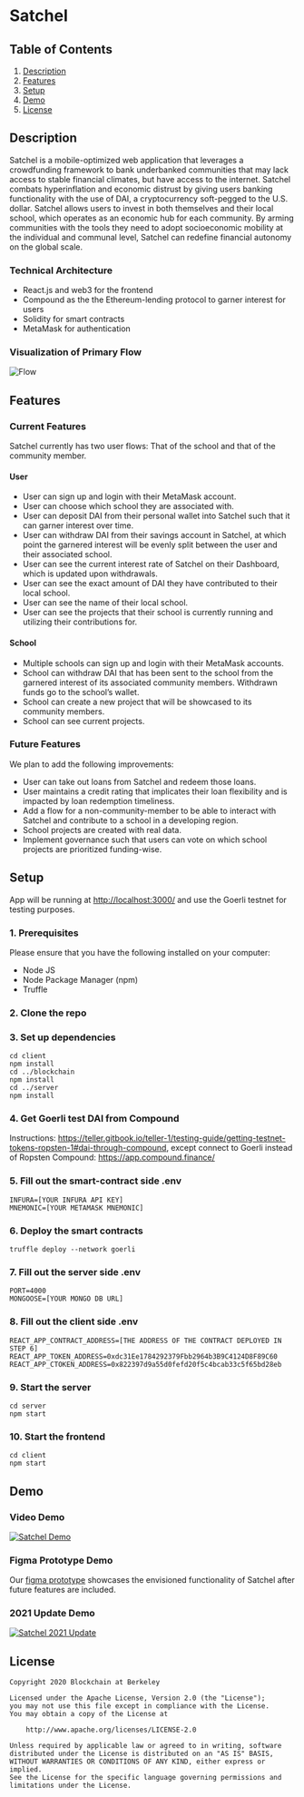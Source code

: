 # Satchel

## Table of Contents

1. [Description](#Description)
2. [Features](#Features)
3. [Setup](#Setup)
4. [Demo](#Demo)
5. [License](#License)

## Description

Satchel is a mobile-optimized web application that leverages a crowdfunding framework to bank underbanked communities that may lack access to stable financial climates, but have access to the internet. Satchel combats hyperinflation and economic distrust by giving users banking functionality with the use of DAI, a cryptocurrency soft-pegged to the U.S. dollar. Satchel allows users to invest in both themselves and their local school, which operates as an economic hub for each community. By arming communities with the tools they need to adopt socioeconomic mobility at the individual and communal level, Satchel can redefine financial autonomy on the global scale.

### Technical Architecture

- React.js and web3 for the frontend
- Compound as the the Ethereum-lending protocol to garner interest for users
- Solidity for smart contracts
- MetaMask for authentication

### Visualization of Primary Flow

![Flow](flow.png)

## Features

### Current Features

Satchel currently has two user flows: That of the school and that of the community member.

#### User

- User can sign up and login with their MetaMask account.
- User can choose which school they are associated with.
- User can deposit DAI from their personal wallet into Satchel such that it can garner interest over time.
- User can withdraw DAI from their savings account in Satchel, at which point the garnered interest will be evenly split between the user and their associated school.
- User can see the current interest rate of Satchel on their Dashboard, which is updated upon withdrawals.
- User can see the exact amount of DAI they have contributed to their local school.
- User can see the name of their local school.
- User can see the projects that their school is currently running and utilizing their contributions for.

#### School

- Multiple schools can sign up and login with their MetaMask accounts.
- School can withdraw DAI that has been sent to the school from the garnered interest of its associated community members. Withdrawn funds go to the school’s wallet.
- School can create a new project that will be showcased to its community members.
- School can see current projects.

### Future Features

We plan to add the following improvements:

- User can take out loans from Satchel and redeem those loans.
- User maintains a credit rating that implicates their loan flexibility and is impacted by loan redemption timeliness.
- Add a flow for a non-community-member to be able to interact with Satchel and contribute to a school in a developing region.
- School projects are created with real data.
- Implement governance such that users can vote on which school projects are prioritized funding-wise.

## Setup

App will be running at [http://localhost:3000/](http://localhost:3000/) and use the Goerli testnet for testing purposes.

### 1. Prerequisites

Please ensure that you have the following installed on your computer:

- Node JS
- Node Package Manager (npm)
- Truffle

### 2. Clone the repo

### 3. Set up dependencies

```
cd client
npm install
cd ../blockchain
npm install
cd ../server
npm install
```

### 4. Get Goerli test DAI from Compound

Instructions: https://teller.gitbook.io/teller-1/testing-guide/getting-testnet-tokens-ropsten-1#dai-through-compound, except connect to Goerli instead of Ropsten
Compound: https://app.compound.finance/

### 5. Fill out the smart-contract side .env

```
INFURA=[YOUR INFURA API KEY]
MNEMONIC=[YOUR METAMASK MNEMONIC]
```

### 6. Deploy the smart contracts

```
truffle deploy --network goerli
```

### 7. Fill out the server side .env

```
PORT=4000
MONGOOSE=[YOUR MONGO DB URL]
```

### 8. Fill out the client side .env

```
REACT_APP_CONTRACT_ADDRESS=[THE ADDRESS OF THE CONTRACT DEPLOYED IN STEP 6]
REACT_APP_TOKEN_ADDRESS=0xdc31Ee1784292379Fbb2964b3B9C4124D8F89C60
REACT_APP_CTOKEN_ADDRESS=0x822397d9a55d0fefd20f5c4bcab33c5f65bd28eb
```

### 9. Start the server

```
cd server
npm start
```

### 10. Start the frontend

```
cd client
npm start
```

## Demo

### Video Demo

[![Satchel Demo](https://img.youtube.com/vi/2gGPDbgQIrY/0.jpg)](https://youtu.be/2gGPDbgQIrY)

### Figma Prototype Demo

Our [figma prototype](https://www.figma.com/proto/MQRABZHxaGFJSBRdOBX6xf/UNICEF?node-id=729%3A7067&scaling=min-zoom) showcases the envisioned functionality of Satchel after future features are included.

### 2021 Update Demo

[![Satchel 2021 Update](https://drive.google.com/uc?id=1e4x84QaAIA-6PVtGY5oUEfvu_EFrN29L)](https://drive.google.com/file/d/1ni5Ra_krcwS4znjZATNK6V8UEa88BWsm/preview)

## License

    Copyright 2020 Blockchain at Berkeley

    Licensed under the Apache License, Version 2.0 (the "License");
    you may not use this file except in compliance with the License.
    You may obtain a copy of the License at

        http://www.apache.org/licenses/LICENSE-2.0

    Unless required by applicable law or agreed to in writing, software
    distributed under the License is distributed on an "AS IS" BASIS,
    WITHOUT WARRANTIES OR CONDITIONS OF ANY KIND, either express or implied.
    See the License for the specific language governing permissions and
    limitations under the License.

